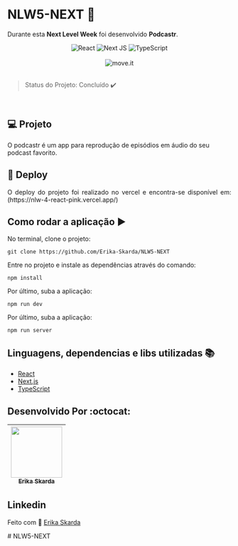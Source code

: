 # NLW5-NEXT :rocket:

Durante esta **Next Level Week** foi desenvolvido <b>Podcastr</b>.

<div align="center">
 <img alt="React" src="https://img.shields.io/badge/react-%2320232a.svg?style=for-the-badge&logo=react&logoColor=%2361DAFB"/>
 <img alt="Next JS" src="https://img.shields.io/badge/nextjs-%23000000.svg?style=for-the-badge&logo=next.js&logoColor=white"/>
 <img alt="TypeScript" src="https://img.shields.io/badge/typescript-%23007ACC.svg?style=for-the-badge&logo=typescript&logoColor=white"/>
</div>
</br>
<div align="center">
    <img alt="move.it" title="move.it" src="https://repository-images.githubusercontent.com/359263816/763c0a80-a07b-11eb-8c1e-753efb2f253a" />
</div>
</br>   

> Status do Projeto: Concluído :heavy_check_mark: 
 
</br>   


## 💻 Projeto

O podcastr é um app para reprodução de episódios em áudio do seu podcast favorito.

## 🎊 Deploy

<p align="justify">
  O deploy do projeto foi realizado no vercel e encontra-se disponível em: (https://nlw-4-react-pink.vercel.app/)
</p>

## Como rodar a aplicação :arrow_forward:

No terminal, clone o projeto: 

```
git clone https://github.com/Erika-Skarda/NLW5-NEXT
```
Entre no projeto e instale as dependências através do comando:
```
npm install
```
Por último, suba a aplicação: 
```
npm run dev
```
Por último, suba a aplicação: 
```
npm run server
```

## Linguagens, dependencias e libs utilizadas :books:

- [React](https://reactjs.org)
- [Next.js](https://nextjs.org/)
- [TypeScript](https://www.typescriptlang.org/)

## Desenvolvido Por :octocat:

| [<img src="https://avatars1.githubusercontent.com/u/60902843?s=400&u=fca9219fa3416ab4b849077b9248f71d44133283&v=4" width=115><br><sub>Erika Skarda</sub>](https://www.linkedin.com/in/erika-skarda/) | 
| :---: |


## Linkedin

  <p>    
        Feito com 💜 <a href="https://www.linkedin.com/in/erika-skarda/" target="_blank">Erika Skarda</a>
  </p>
# NLW5-NEXT
